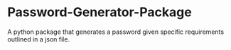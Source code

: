 # Password-Generator-Package
A python package that generates a password given specific requirements outlined in a json file.

